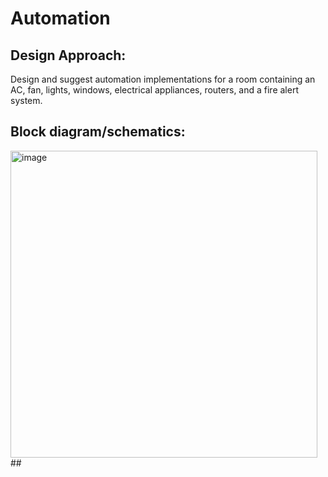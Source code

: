 # Automation
## Design Approach:
Design and suggest automation implementations for a room containing an AC, fan, lights, windows, electrical
appliances, routers, and a fire alert system.
## Block diagram/schematics:
<img width="491" alt="image" src="https://github.com/208w1a0406/Automation/assets/116477770/b39eb22e-196c-4a19-aeb8-3fd276e411d6">
##

